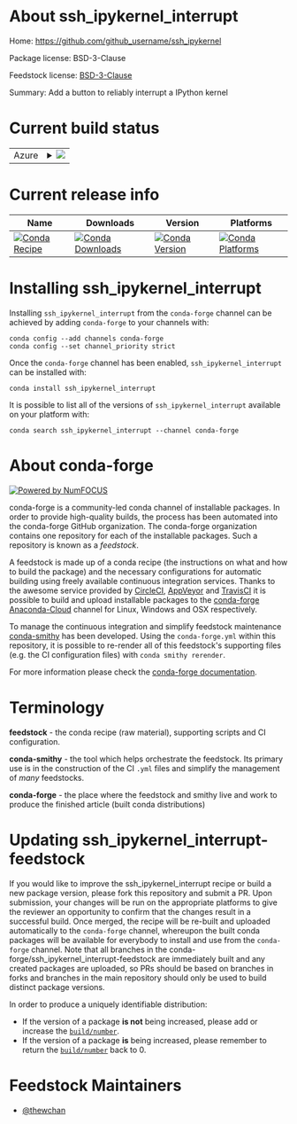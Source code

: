 About ssh_ipykernel_interrupt
=============================

Home: https://github.com/github_username/ssh_ipykernel

Package license: BSD-3-Clause

Feedstock license: [BSD-3-Clause](https://github.com/conda-forge/ssh_ipykernel_interrupt-feedstock/blob/master/LICENSE.txt)

Summary: Add a button to reliably interrupt a IPython kernel

Current build status
====================


<table>
    
  <tr>
    <td>Azure</td>
    <td>
      <details>
        <summary>
          <a href="https://dev.azure.com/conda-forge/feedstock-builds/_build/latest?definitionId=14033&branchName=master">
            <img src="https://dev.azure.com/conda-forge/feedstock-builds/_apis/build/status/ssh_ipykernel_interrupt-feedstock?branchName=master">
          </a>
        </summary>
        <table>
          <thead><tr><th>Variant</th><th>Status</th></tr></thead>
          <tbody><tr>
              <td>linux_64_nodejs12python3.6.____cpython</td>
              <td>
                <a href="https://dev.azure.com/conda-forge/feedstock-builds/_build/latest?definitionId=14033&branchName=master">
                  <img src="https://dev.azure.com/conda-forge/feedstock-builds/_apis/build/status/ssh_ipykernel_interrupt-feedstock?branchName=master&jobName=linux&configuration=linux_64_nodejs12python3.6.____cpython" alt="variant">
                </a>
              </td>
            </tr><tr>
              <td>linux_64_nodejs12python3.7.____cpython</td>
              <td>
                <a href="https://dev.azure.com/conda-forge/feedstock-builds/_build/latest?definitionId=14033&branchName=master">
                  <img src="https://dev.azure.com/conda-forge/feedstock-builds/_apis/build/status/ssh_ipykernel_interrupt-feedstock?branchName=master&jobName=linux&configuration=linux_64_nodejs12python3.7.____cpython" alt="variant">
                </a>
              </td>
            </tr><tr>
              <td>linux_64_nodejs12python3.8.____cpython</td>
              <td>
                <a href="https://dev.azure.com/conda-forge/feedstock-builds/_build/latest?definitionId=14033&branchName=master">
                  <img src="https://dev.azure.com/conda-forge/feedstock-builds/_apis/build/status/ssh_ipykernel_interrupt-feedstock?branchName=master&jobName=linux&configuration=linux_64_nodejs12python3.8.____cpython" alt="variant">
                </a>
              </td>
            </tr><tr>
              <td>linux_64_nodejs12python3.9.____cpython</td>
              <td>
                <a href="https://dev.azure.com/conda-forge/feedstock-builds/_build/latest?definitionId=14033&branchName=master">
                  <img src="https://dev.azure.com/conda-forge/feedstock-builds/_apis/build/status/ssh_ipykernel_interrupt-feedstock?branchName=master&jobName=linux&configuration=linux_64_nodejs12python3.9.____cpython" alt="variant">
                </a>
              </td>
            </tr><tr>
              <td>linux_64_nodejs14python3.6.____cpython</td>
              <td>
                <a href="https://dev.azure.com/conda-forge/feedstock-builds/_build/latest?definitionId=14033&branchName=master">
                  <img src="https://dev.azure.com/conda-forge/feedstock-builds/_apis/build/status/ssh_ipykernel_interrupt-feedstock?branchName=master&jobName=linux&configuration=linux_64_nodejs14python3.6.____cpython" alt="variant">
                </a>
              </td>
            </tr><tr>
              <td>linux_64_nodejs14python3.7.____cpython</td>
              <td>
                <a href="https://dev.azure.com/conda-forge/feedstock-builds/_build/latest?definitionId=14033&branchName=master">
                  <img src="https://dev.azure.com/conda-forge/feedstock-builds/_apis/build/status/ssh_ipykernel_interrupt-feedstock?branchName=master&jobName=linux&configuration=linux_64_nodejs14python3.7.____cpython" alt="variant">
                </a>
              </td>
            </tr><tr>
              <td>linux_64_nodejs14python3.8.____cpython</td>
              <td>
                <a href="https://dev.azure.com/conda-forge/feedstock-builds/_build/latest?definitionId=14033&branchName=master">
                  <img src="https://dev.azure.com/conda-forge/feedstock-builds/_apis/build/status/ssh_ipykernel_interrupt-feedstock?branchName=master&jobName=linux&configuration=linux_64_nodejs14python3.8.____cpython" alt="variant">
                </a>
              </td>
            </tr><tr>
              <td>linux_64_nodejs14python3.9.____cpython</td>
              <td>
                <a href="https://dev.azure.com/conda-forge/feedstock-builds/_build/latest?definitionId=14033&branchName=master">
                  <img src="https://dev.azure.com/conda-forge/feedstock-builds/_apis/build/status/ssh_ipykernel_interrupt-feedstock?branchName=master&jobName=linux&configuration=linux_64_nodejs14python3.9.____cpython" alt="variant">
                </a>
              </td>
            </tr><tr>
              <td>linux_64_nodejs16python3.6.____cpython</td>
              <td>
                <a href="https://dev.azure.com/conda-forge/feedstock-builds/_build/latest?definitionId=14033&branchName=master">
                  <img src="https://dev.azure.com/conda-forge/feedstock-builds/_apis/build/status/ssh_ipykernel_interrupt-feedstock?branchName=master&jobName=linux&configuration=linux_64_nodejs16python3.6.____cpython" alt="variant">
                </a>
              </td>
            </tr><tr>
              <td>linux_64_nodejs16python3.7.____cpython</td>
              <td>
                <a href="https://dev.azure.com/conda-forge/feedstock-builds/_build/latest?definitionId=14033&branchName=master">
                  <img src="https://dev.azure.com/conda-forge/feedstock-builds/_apis/build/status/ssh_ipykernel_interrupt-feedstock?branchName=master&jobName=linux&configuration=linux_64_nodejs16python3.7.____cpython" alt="variant">
                </a>
              </td>
            </tr><tr>
              <td>linux_64_nodejs16python3.8.____cpython</td>
              <td>
                <a href="https://dev.azure.com/conda-forge/feedstock-builds/_build/latest?definitionId=14033&branchName=master">
                  <img src="https://dev.azure.com/conda-forge/feedstock-builds/_apis/build/status/ssh_ipykernel_interrupt-feedstock?branchName=master&jobName=linux&configuration=linux_64_nodejs16python3.8.____cpython" alt="variant">
                </a>
              </td>
            </tr><tr>
              <td>linux_64_nodejs16python3.9.____cpython</td>
              <td>
                <a href="https://dev.azure.com/conda-forge/feedstock-builds/_build/latest?definitionId=14033&branchName=master">
                  <img src="https://dev.azure.com/conda-forge/feedstock-builds/_apis/build/status/ssh_ipykernel_interrupt-feedstock?branchName=master&jobName=linux&configuration=linux_64_nodejs16python3.9.____cpython" alt="variant">
                </a>
              </td>
            </tr><tr>
              <td>osx_64_nodejs12python3.6.____cpython</td>
              <td>
                <a href="https://dev.azure.com/conda-forge/feedstock-builds/_build/latest?definitionId=14033&branchName=master">
                  <img src="https://dev.azure.com/conda-forge/feedstock-builds/_apis/build/status/ssh_ipykernel_interrupt-feedstock?branchName=master&jobName=osx&configuration=osx_64_nodejs12python3.6.____cpython" alt="variant">
                </a>
              </td>
            </tr><tr>
              <td>osx_64_nodejs12python3.7.____cpython</td>
              <td>
                <a href="https://dev.azure.com/conda-forge/feedstock-builds/_build/latest?definitionId=14033&branchName=master">
                  <img src="https://dev.azure.com/conda-forge/feedstock-builds/_apis/build/status/ssh_ipykernel_interrupt-feedstock?branchName=master&jobName=osx&configuration=osx_64_nodejs12python3.7.____cpython" alt="variant">
                </a>
              </td>
            </tr><tr>
              <td>osx_64_nodejs12python3.8.____cpython</td>
              <td>
                <a href="https://dev.azure.com/conda-forge/feedstock-builds/_build/latest?definitionId=14033&branchName=master">
                  <img src="https://dev.azure.com/conda-forge/feedstock-builds/_apis/build/status/ssh_ipykernel_interrupt-feedstock?branchName=master&jobName=osx&configuration=osx_64_nodejs12python3.8.____cpython" alt="variant">
                </a>
              </td>
            </tr><tr>
              <td>osx_64_nodejs12python3.9.____cpython</td>
              <td>
                <a href="https://dev.azure.com/conda-forge/feedstock-builds/_build/latest?definitionId=14033&branchName=master">
                  <img src="https://dev.azure.com/conda-forge/feedstock-builds/_apis/build/status/ssh_ipykernel_interrupt-feedstock?branchName=master&jobName=osx&configuration=osx_64_nodejs12python3.9.____cpython" alt="variant">
                </a>
              </td>
            </tr><tr>
              <td>osx_64_nodejs14python3.6.____cpython</td>
              <td>
                <a href="https://dev.azure.com/conda-forge/feedstock-builds/_build/latest?definitionId=14033&branchName=master">
                  <img src="https://dev.azure.com/conda-forge/feedstock-builds/_apis/build/status/ssh_ipykernel_interrupt-feedstock?branchName=master&jobName=osx&configuration=osx_64_nodejs14python3.6.____cpython" alt="variant">
                </a>
              </td>
            </tr><tr>
              <td>osx_64_nodejs14python3.7.____cpython</td>
              <td>
                <a href="https://dev.azure.com/conda-forge/feedstock-builds/_build/latest?definitionId=14033&branchName=master">
                  <img src="https://dev.azure.com/conda-forge/feedstock-builds/_apis/build/status/ssh_ipykernel_interrupt-feedstock?branchName=master&jobName=osx&configuration=osx_64_nodejs14python3.7.____cpython" alt="variant">
                </a>
              </td>
            </tr><tr>
              <td>osx_64_nodejs14python3.8.____cpython</td>
              <td>
                <a href="https://dev.azure.com/conda-forge/feedstock-builds/_build/latest?definitionId=14033&branchName=master">
                  <img src="https://dev.azure.com/conda-forge/feedstock-builds/_apis/build/status/ssh_ipykernel_interrupt-feedstock?branchName=master&jobName=osx&configuration=osx_64_nodejs14python3.8.____cpython" alt="variant">
                </a>
              </td>
            </tr><tr>
              <td>osx_64_nodejs14python3.9.____cpython</td>
              <td>
                <a href="https://dev.azure.com/conda-forge/feedstock-builds/_build/latest?definitionId=14033&branchName=master">
                  <img src="https://dev.azure.com/conda-forge/feedstock-builds/_apis/build/status/ssh_ipykernel_interrupt-feedstock?branchName=master&jobName=osx&configuration=osx_64_nodejs14python3.9.____cpython" alt="variant">
                </a>
              </td>
            </tr><tr>
              <td>osx_64_nodejs16python3.6.____cpython</td>
              <td>
                <a href="https://dev.azure.com/conda-forge/feedstock-builds/_build/latest?definitionId=14033&branchName=master">
                  <img src="https://dev.azure.com/conda-forge/feedstock-builds/_apis/build/status/ssh_ipykernel_interrupt-feedstock?branchName=master&jobName=osx&configuration=osx_64_nodejs16python3.6.____cpython" alt="variant">
                </a>
              </td>
            </tr><tr>
              <td>osx_64_nodejs16python3.7.____cpython</td>
              <td>
                <a href="https://dev.azure.com/conda-forge/feedstock-builds/_build/latest?definitionId=14033&branchName=master">
                  <img src="https://dev.azure.com/conda-forge/feedstock-builds/_apis/build/status/ssh_ipykernel_interrupt-feedstock?branchName=master&jobName=osx&configuration=osx_64_nodejs16python3.7.____cpython" alt="variant">
                </a>
              </td>
            </tr><tr>
              <td>osx_64_nodejs16python3.8.____cpython</td>
              <td>
                <a href="https://dev.azure.com/conda-forge/feedstock-builds/_build/latest?definitionId=14033&branchName=master">
                  <img src="https://dev.azure.com/conda-forge/feedstock-builds/_apis/build/status/ssh_ipykernel_interrupt-feedstock?branchName=master&jobName=osx&configuration=osx_64_nodejs16python3.8.____cpython" alt="variant">
                </a>
              </td>
            </tr><tr>
              <td>osx_64_nodejs16python3.9.____cpython</td>
              <td>
                <a href="https://dev.azure.com/conda-forge/feedstock-builds/_build/latest?definitionId=14033&branchName=master">
                  <img src="https://dev.azure.com/conda-forge/feedstock-builds/_apis/build/status/ssh_ipykernel_interrupt-feedstock?branchName=master&jobName=osx&configuration=osx_64_nodejs16python3.9.____cpython" alt="variant">
                </a>
              </td>
            </tr><tr>
              <td>win_64_nodejs12python3.6.____cpython</td>
              <td>
                <a href="https://dev.azure.com/conda-forge/feedstock-builds/_build/latest?definitionId=14033&branchName=master">
                  <img src="https://dev.azure.com/conda-forge/feedstock-builds/_apis/build/status/ssh_ipykernel_interrupt-feedstock?branchName=master&jobName=win&configuration=win_64_nodejs12python3.6.____cpython" alt="variant">
                </a>
              </td>
            </tr><tr>
              <td>win_64_nodejs12python3.7.____cpython</td>
              <td>
                <a href="https://dev.azure.com/conda-forge/feedstock-builds/_build/latest?definitionId=14033&branchName=master">
                  <img src="https://dev.azure.com/conda-forge/feedstock-builds/_apis/build/status/ssh_ipykernel_interrupt-feedstock?branchName=master&jobName=win&configuration=win_64_nodejs12python3.7.____cpython" alt="variant">
                </a>
              </td>
            </tr><tr>
              <td>win_64_nodejs12python3.8.____cpython</td>
              <td>
                <a href="https://dev.azure.com/conda-forge/feedstock-builds/_build/latest?definitionId=14033&branchName=master">
                  <img src="https://dev.azure.com/conda-forge/feedstock-builds/_apis/build/status/ssh_ipykernel_interrupt-feedstock?branchName=master&jobName=win&configuration=win_64_nodejs12python3.8.____cpython" alt="variant">
                </a>
              </td>
            </tr><tr>
              <td>win_64_nodejs12python3.9.____cpython</td>
              <td>
                <a href="https://dev.azure.com/conda-forge/feedstock-builds/_build/latest?definitionId=14033&branchName=master">
                  <img src="https://dev.azure.com/conda-forge/feedstock-builds/_apis/build/status/ssh_ipykernel_interrupt-feedstock?branchName=master&jobName=win&configuration=win_64_nodejs12python3.9.____cpython" alt="variant">
                </a>
              </td>
            </tr><tr>
              <td>win_64_nodejs14python3.6.____cpython</td>
              <td>
                <a href="https://dev.azure.com/conda-forge/feedstock-builds/_build/latest?definitionId=14033&branchName=master">
                  <img src="https://dev.azure.com/conda-forge/feedstock-builds/_apis/build/status/ssh_ipykernel_interrupt-feedstock?branchName=master&jobName=win&configuration=win_64_nodejs14python3.6.____cpython" alt="variant">
                </a>
              </td>
            </tr><tr>
              <td>win_64_nodejs14python3.7.____cpython</td>
              <td>
                <a href="https://dev.azure.com/conda-forge/feedstock-builds/_build/latest?definitionId=14033&branchName=master">
                  <img src="https://dev.azure.com/conda-forge/feedstock-builds/_apis/build/status/ssh_ipykernel_interrupt-feedstock?branchName=master&jobName=win&configuration=win_64_nodejs14python3.7.____cpython" alt="variant">
                </a>
              </td>
            </tr><tr>
              <td>win_64_nodejs14python3.8.____cpython</td>
              <td>
                <a href="https://dev.azure.com/conda-forge/feedstock-builds/_build/latest?definitionId=14033&branchName=master">
                  <img src="https://dev.azure.com/conda-forge/feedstock-builds/_apis/build/status/ssh_ipykernel_interrupt-feedstock?branchName=master&jobName=win&configuration=win_64_nodejs14python3.8.____cpython" alt="variant">
                </a>
              </td>
            </tr><tr>
              <td>win_64_nodejs14python3.9.____cpython</td>
              <td>
                <a href="https://dev.azure.com/conda-forge/feedstock-builds/_build/latest?definitionId=14033&branchName=master">
                  <img src="https://dev.azure.com/conda-forge/feedstock-builds/_apis/build/status/ssh_ipykernel_interrupt-feedstock?branchName=master&jobName=win&configuration=win_64_nodejs14python3.9.____cpython" alt="variant">
                </a>
              </td>
            </tr><tr>
              <td>win_64_nodejs16python3.6.____cpython</td>
              <td>
                <a href="https://dev.azure.com/conda-forge/feedstock-builds/_build/latest?definitionId=14033&branchName=master">
                  <img src="https://dev.azure.com/conda-forge/feedstock-builds/_apis/build/status/ssh_ipykernel_interrupt-feedstock?branchName=master&jobName=win&configuration=win_64_nodejs16python3.6.____cpython" alt="variant">
                </a>
              </td>
            </tr><tr>
              <td>win_64_nodejs16python3.7.____cpython</td>
              <td>
                <a href="https://dev.azure.com/conda-forge/feedstock-builds/_build/latest?definitionId=14033&branchName=master">
                  <img src="https://dev.azure.com/conda-forge/feedstock-builds/_apis/build/status/ssh_ipykernel_interrupt-feedstock?branchName=master&jobName=win&configuration=win_64_nodejs16python3.7.____cpython" alt="variant">
                </a>
              </td>
            </tr><tr>
              <td>win_64_nodejs16python3.8.____cpython</td>
              <td>
                <a href="https://dev.azure.com/conda-forge/feedstock-builds/_build/latest?definitionId=14033&branchName=master">
                  <img src="https://dev.azure.com/conda-forge/feedstock-builds/_apis/build/status/ssh_ipykernel_interrupt-feedstock?branchName=master&jobName=win&configuration=win_64_nodejs16python3.8.____cpython" alt="variant">
                </a>
              </td>
            </tr><tr>
              <td>win_64_nodejs16python3.9.____cpython</td>
              <td>
                <a href="https://dev.azure.com/conda-forge/feedstock-builds/_build/latest?definitionId=14033&branchName=master">
                  <img src="https://dev.azure.com/conda-forge/feedstock-builds/_apis/build/status/ssh_ipykernel_interrupt-feedstock?branchName=master&jobName=win&configuration=win_64_nodejs16python3.9.____cpython" alt="variant">
                </a>
              </td>
            </tr>
          </tbody>
        </table>
      </details>
    </td>
  </tr>
</table>

Current release info
====================

| Name | Downloads | Version | Platforms |
| --- | --- | --- | --- |
| [![Conda Recipe](https://img.shields.io/badge/recipe-ssh_ipykernel_interrupt-green.svg)](https://anaconda.org/conda-forge/ssh_ipykernel_interrupt) | [![Conda Downloads](https://img.shields.io/conda/dn/conda-forge/ssh_ipykernel_interrupt.svg)](https://anaconda.org/conda-forge/ssh_ipykernel_interrupt) | [![Conda Version](https://img.shields.io/conda/vn/conda-forge/ssh_ipykernel_interrupt.svg)](https://anaconda.org/conda-forge/ssh_ipykernel_interrupt) | [![Conda Platforms](https://img.shields.io/conda/pn/conda-forge/ssh_ipykernel_interrupt.svg)](https://anaconda.org/conda-forge/ssh_ipykernel_interrupt) |

Installing ssh_ipykernel_interrupt
==================================

Installing `ssh_ipykernel_interrupt` from the `conda-forge` channel can be achieved by adding `conda-forge` to your channels with:

```
conda config --add channels conda-forge
conda config --set channel_priority strict
```

Once the `conda-forge` channel has been enabled, `ssh_ipykernel_interrupt` can be installed with:

```
conda install ssh_ipykernel_interrupt
```

It is possible to list all of the versions of `ssh_ipykernel_interrupt` available on your platform with:

```
conda search ssh_ipykernel_interrupt --channel conda-forge
```


About conda-forge
=================

[![Powered by NumFOCUS](https://img.shields.io/badge/powered%20by-NumFOCUS-orange.svg?style=flat&colorA=E1523D&colorB=007D8A)](http://numfocus.org)

conda-forge is a community-led conda channel of installable packages.
In order to provide high-quality builds, the process has been automated into the
conda-forge GitHub organization. The conda-forge organization contains one repository
for each of the installable packages. Such a repository is known as a *feedstock*.

A feedstock is made up of a conda recipe (the instructions on what and how to build
the package) and the necessary configurations for automatic building using freely
available continuous integration services. Thanks to the awesome service provided by
[CircleCI](https://circleci.com/), [AppVeyor](https://www.appveyor.com/)
and [TravisCI](https://travis-ci.com/) it is possible to build and upload installable
packages to the [conda-forge](https://anaconda.org/conda-forge)
[Anaconda-Cloud](https://anaconda.org/) channel for Linux, Windows and OSX respectively.

To manage the continuous integration and simplify feedstock maintenance
[conda-smithy](https://github.com/conda-forge/conda-smithy) has been developed.
Using the ``conda-forge.yml`` within this repository, it is possible to re-render all of
this feedstock's supporting files (e.g. the CI configuration files) with ``conda smithy rerender``.

For more information please check the [conda-forge documentation](https://conda-forge.org/docs/).

Terminology
===========

**feedstock** - the conda recipe (raw material), supporting scripts and CI configuration.

**conda-smithy** - the tool which helps orchestrate the feedstock.
                   Its primary use is in the construction of the CI ``.yml`` files
                   and simplify the management of *many* feedstocks.

**conda-forge** - the place where the feedstock and smithy live and work to
                  produce the finished article (built conda distributions)


Updating ssh_ipykernel_interrupt-feedstock
==========================================

If you would like to improve the ssh_ipykernel_interrupt recipe or build a new
package version, please fork this repository and submit a PR. Upon submission,
your changes will be run on the appropriate platforms to give the reviewer an
opportunity to confirm that the changes result in a successful build. Once
merged, the recipe will be re-built and uploaded automatically to the
`conda-forge` channel, whereupon the built conda packages will be available for
everybody to install and use from the `conda-forge` channel.
Note that all branches in the conda-forge/ssh_ipykernel_interrupt-feedstock are
immediately built and any created packages are uploaded, so PRs should be based
on branches in forks and branches in the main repository should only be used to
build distinct package versions.

In order to produce a uniquely identifiable distribution:
 * If the version of a package **is not** being increased, please add or increase
   the [``build/number``](https://docs.conda.io/projects/conda-build/en/latest/resources/define-metadata.html#build-number-and-string).
 * If the version of a package **is** being increased, please remember to return
   the [``build/number``](https://docs.conda.io/projects/conda-build/en/latest/resources/define-metadata.html#build-number-and-string)
   back to 0.

Feedstock Maintainers
=====================

* [@thewchan](https://github.com/thewchan/)

